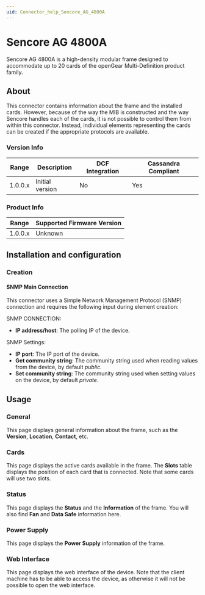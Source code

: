 ```yaml
---
uid: Connector_help_Sencore_AG_4800A
---
```


# Sencore AG 4800A

Sencore AG 4800A is a high-density modular frame designed to accommodate up to 20 cards of the openGear Multi-Definition product family.

## About

This connector contains information about the frame and the installed cards. However, because of the way the MIB is constructed and the way Sencore handles each of the cards, it is not possible to control them from within this connector. Instead, individual elements representing the cards can be created if the appropriate protocols are available.

### Version Info

| **Range** | **Description** | **DCF Integration** | **Cassandra Compliant** |
|------------------|-----------------|---------------------|-------------------------|
| 1.0.0.x          | Initial version | No                  | Yes                     |

### Product Info

| Range | Supported Firmware Version |
|------------------|-----------------------------|
| 1.0.0.x          | Unknown                     |

## Installation and configuration

### Creation

#### SNMP Main Connection

This connector uses a Simple Network Management Protocol (SNMP) connection and requires the following input during element creation:

SNMP CONNECTION:

- **IP address/host**: The polling IP of the device.

SNMP Settings:

- **IP port**: The IP port of the device.
- **Get community string**: The community string used when reading values from the device, by default *public*.
- **Set community string**: The community string used when setting values on the device, by default *private*.

## Usage

### General

This page displays general information about the frame, such as the **Version**, **Location**, **Contact**, etc.

### Cards

This page displays the active cards available in the frame. The **Slots** table displays the position of each card that is connected. Note that some cards will use two slots.

### Status

This page displays the **Status** and the **Information** of the frame. You will also find **Fan** and **Data Safe** information here.

### Power Supply

This page displays the **Power Supply** information of the frame.

### Web Interface

This page displays the web interface of the device. Note that the client machine has to be able to access the device, as otherwise it will not be possible to open the web interface.
